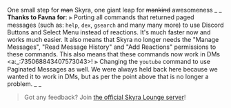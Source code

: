 One small step for ~~man~~ Skyra, one giant leap for ~~mankind~~ awesomeness
_ _
**Thanks to Favna for**:
⫸ Porting all commands that returned paged messages (such as: `help`, `dex`, `gsearch` and many many more) to use Discord Buttons and Select Menu instead of reactions. It's much faster now and works much easier. It also means that Skyra no longer needs the "Manage Messages", "Read Message History" and "Add Reactions" permissions to these commands. This also means that these commands now work in DMs <a:_:735068843407573043>!
⫸ Changing the `youtube` command to use Paginated Messages as well. We were always held back here because we wanted it to work in DMs, but as per the point above that is no longer a problem.
_ _
> Got any feedback? Join [the official Skyra Lounge server](https://join.skyra.pw)!
